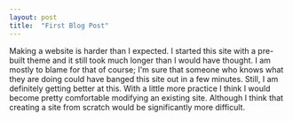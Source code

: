 ```yaml
---
layout: post
title:  "First Blog Post"
---
```

Making a website is harder than I expected. I started this site with a pre-built theme and it still took much longer than I would have thought. I am mostly to blame for that of course; I'm sure that someone who knows what they are doing could have banged this site out in a few minutes. Still, I am definitely getting better at this. With a little more practice I think I would become pretty comfortable modifying an existing site. Although I think that creating a site from scratch would be significantly more difficult.   